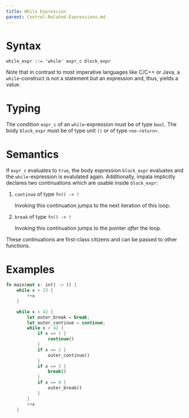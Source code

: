 ```yaml
---
title: While Expression
parent: Control-Related-Expressions.md
---
```


# Syntax

```
while_expr ::= 'while' expr_c block_expr
```

Note that in contrast to most imperative languages like C/C++ or Java, a ```while```-construct is not a statement but an expression and, thus, yields a value.

# Typing

The condition ```expr_c``` of an ```while```-expression must be of type ```bool```.
The body ```block_expr``` must be of type unit ```()``` or of type ```<no-return>```.

# Semantics

If ```expr_c``` evaluates to ```true```, the body expression ```block_expr``` evaluates and the ```while```-expression is evalulated again.
Additionally, impala implicitly declares two continuations which are usable inside ```block_expr```:

1. ```continue``` of type ```fn() -> !```

    Invoking this continuation jumps to the next iteration of this loop.
2. ```break``` of type ```fn() -> !```

    Invoking this continuation jumps to the pointer *after* the loop.

These continuations are first-class citizens and can be passed to other functions.

# Examples

```rust
fn main(mut x: int) -> () {
    while x < 23 {
        ++x
    }

    while x < 42 {
        let outer_break = break;
        let outer_continue = continue;
        while x < 42 {
            if x == 1 {
                continue()
            }
            if x == 2 {
                outer_continue()
            }
            if x == 3 {
                break()
            }
            if x == 4 {
                outer_break()
            }
        }
        ++x
    }

```

